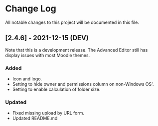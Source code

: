 # Change Log
All notable changes to this project will be documented in this file.

## [2.4.6] - 2021-12-15 (DEV)

Note that this is a development release. The Advanced Editor still has display issues with most Moodle themes.

### Added
- Icon and logo.
- Setting to hide owner and permissions column on non-Windows OS'.
- Setting to enable calculation of folder size.

### Updated
- Fixed missing upload by URL form.
- Updated README.md
